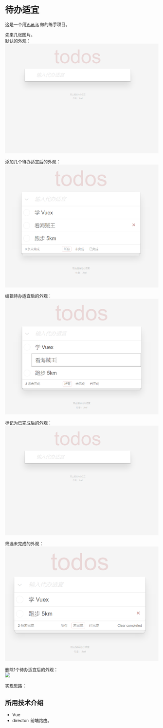 # 待办适宜
这是一个用[Vue.js](https://cn.vuejs.org/) 做的练手项目。

先来几张图片。  
默认的外观：  
![](showcase/init.png)

添加几个待办适宜后的外观：  
![](showcase/add.png)

编辑待办适宜后的外观：  
![](showcase/edit.png)

标记为已完成后的外观：  
![](showcase/init.png)

筛选未完成的外观：  
![](showcase/filter.png)

删除1个待办适宜后的外观：  
![](showcase/remove.png)

实现思路：


## 所用技术介绍
* Vue
* director: 前端路由。

